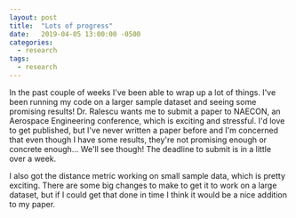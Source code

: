 ```yaml
---
layout: post
title:  "Lots of progress"
date:   2019-04-05 13:00:00 -0500
categories: 
  - research
tags: 
  - research
---
```


In the past couple of weeks I've been able to wrap up a lot of things. I've been running my code on a larger sample dataset and seeing some promising results! Dr. Ralescu wants me to submit a paper to NAECON, an Aerospace Engineering conference, which is exciting and stressful. I'd love to get published, but I've never written a paper before and I'm concerned that even though I have some results, they're not promising enough or concrete enough... We'll see though! The deadline to submit is in a little over a week.


I also got the distance metric working on small sample data, which is pretty exciting. There are some big changes to make to get it to work on a large dataset, but if I could get that done in time I think it would be a nice addition to my paper. 

